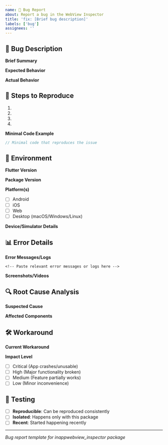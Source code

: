 ```yaml
---
name: 🐛 Bug Report
about: Report a bug in the WebView Inspector
title: 'fix: [Brief bug description]'
labels: ['bug']
assignees: ''
---
```


## 🐛 Bug Description

**Brief Summary**  
<!-- One-line summary of the bug -->

**Expected Behavior**  
<!-- What should happen -->

**Actual Behavior**  
<!-- What actually happens -->

## 🔄 Steps to Reproduce

1. 
2. 
3. 
4. 

**Minimal Code Example**
```dart
// Minimal code that reproduces the issue
```

## 📱 Environment

**Flutter Version**  
<!-- Run: flutter --version -->

**Package Version**  
<!-- inappwebview_inspector version -->

**Platform(s)**  
- [ ] Android
- [ ] iOS
- [ ] Web
- [ ] Desktop (macOS/Windows/Linux)

**Device/Simulator Details**  
<!-- Device model, OS version, etc. -->

## 📊 Error Details

**Error Messages/Logs**
```
<!-- Paste relevant error messages or logs here -->
```

**Screenshots/Videos**  
<!-- If applicable, add screenshots or screen recordings -->

## 🔍 Root Cause Analysis

**Suspected Cause**  
<!-- If you have insights into what might be causing this -->

**Affected Components**  
<!-- Which parts of the package are affected -->

## 🛠 Workaround

**Current Workaround**  
<!-- If you found a temporary solution -->

**Impact Level**  
- [ ] Critical (App crashes/unusable)
- [ ] High (Major functionality broken)
- [ ] Medium (Feature partially works)
- [ ] Low (Minor inconvenience)

## 🧪 Testing

- [ ] **Reproducible**: Can be reproduced consistently
- [ ] **Isolated**: Happens only with this package
- [ ] **Recent**: Started happening recently

---
*Bug report template for inappwebview_inspector package*